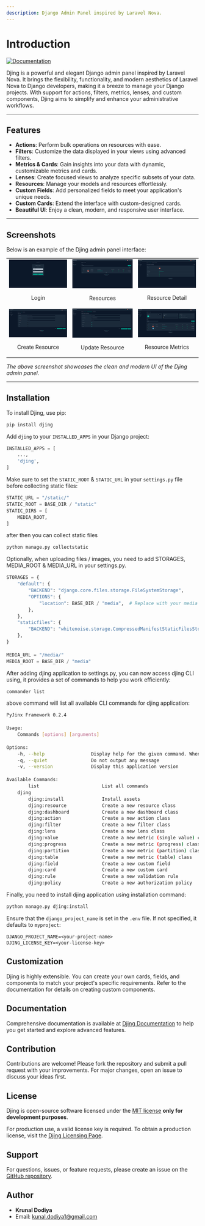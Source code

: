 ```yaml
---
description: Django Admin Panel inspired by Laravel Nova.
---
```


# Introduction

[![Documentation](https://img.shields.io/badge/Documentation-Read%20Here-blue)](https://djing.gitbook.io/docs)

Djing is a powerful and elegant Django admin panel inspired by Laravel Nova. It brings the flexibility, functionality, and modern aesthetics of Laravel Nova to Django developers, making it a breeze to manage your Django projects. With support for actions, filters, metrics, lenses, and custom components, Djing aims to simplify and enhance your administrative workflows.

---

## Features

- **Actions**: Perform bulk operations on resources with ease.
- **Filters**: Customize the data displayed in your views using advanced filters.
- **Metrics & Cards**: Gain insights into your data with dynamic, customizable metrics and cards.
- **Lenses**: Create focused views to analyze specific subsets of your data.
- **Resources**: Manage your models and resources effortlessly.
- **Custom Fields**: Add personalized fields to meet your application's unique needs.
- **Custom Cards**: Extend the interface with custom-designed cards.
- **Beautiful UI**: Enjoy a clean, modern, and responsive user interface.

---

## Screenshots

Below is an example of the Djing admin panel interface:

<table>
  <tr>
    <td>
      <img src="https://raw.githubusercontent.com/djing-admin/djing/refs/heads/main/screenshots/login.png" alt="Djing Admin - Login" width="300"/>
      <p align="center">Login</p>
    </td>
    <td>
      <img src="https://raw.githubusercontent.com/djing-admin/djing/refs/heads/main/screenshots/resources.png" alt="Djing Admin - Resources" width="300"/>
      <p align="center">Resources</p>
    </td>
    <td>
      <img src="https://raw.githubusercontent.com/djing-admin/djing/refs/heads/main/screenshots/resource-detail.png" alt="Djing Admin - Resource Detail" width="300"/>
      <p align="center">Resource Detail</p>
    </td>
  </tr>
  <tr>
    <td>
      <img src="https://raw.githubusercontent.com/djing-admin/djing/refs/heads/main/screenshots/create-resource.png" alt="Djing Admin - Create Resource" width="300"/>
      <p align="center">Create Resource</p>
    </td>
    <td>
      <img src="https://raw.githubusercontent.com/djing-admin/djing/refs/heads/main/screenshots/update-resource.png" alt="Djing Admin - Update Resource" width="300"/>
      <p align="center">Update Resource</p>
    </td>
    <td>
      <img src="https://raw.githubusercontent.com/djing-admin/djing/refs/heads/main/screenshots/resource-metrics.png" alt="Djing Admin - Update Resource" width="300"/>
        <p align="center">Resource Metrics</p>
    </td>
  </tr>
</table>

_The above screenshot showcases the clean and modern UI of the Djing admin panel._

---

## Installation

To install Djing, use pip:

```bash
pip install djing
```

Add `djing` to your `INSTALLED_APPS` in your Django project:

```python
INSTALLED_APPS = [
    ...,
    'djing',
]
```

Make sure to set the `STATIC_ROOT` & `STATIC_URL` in your `settings.py` file before collecting static files:

```python
STATIC_URL = "/static/"
STATIC_ROOT = BASE_DIR / "static"
STATIC_DIRS = [
    MEDIA_ROOT,
]
```

after then you can collect static files

```python
python manage.py collectstatic
```

Optionally, when uploading files / images, you need to add STORAGES, MEDIA_ROOT & MEDIA_URL in your settings.py.

```python
STORAGES = {
    "default": {
        "BACKEND": "django.core.files.storage.FileSystemStorage",
        "OPTIONS": {
            "location": BASE_DIR / "media",  # Replace with your media directory path
        },
    },
    "staticfiles": {
        "BACKEND": "whitenoise.storage.CompressedManifestStaticFilesStorage",
    },
}

MEDIA_URL = "/media/"
MEDIA_ROOT = BASE_DIR / "media"
```

After adding djing application to settings.py, you can now access djing CLI using, it provides a set of commands to help you work efficiently:

```bash
commander list
```

above command will list all available CLI commands for djing application:

```bash
PyJinx Framework 0.2.4

Usage:
    Commands [options] [arguments]

Options:
    -h, --help                 Display help for the given command. When no command is given display help for the list command
    -q, --quiet                Do not output any message
    -v, --version              Display this application version

Available Commands:
        list                       List all commands
    djing
        djing:install              Install assets
        djing:resource             Create a new resource class
        djing:dashboard            Create a new dashboard class
        djing:action               Create a new action class
        djing:filter               Create a new filter class
        djing:lens                 Create a new lens class
        djing:value                Create a new metric (single value) class
        djing:progress             Create a new metric (progress) class
        djing:partition            Create a new metric (partition) class
        djing:table                Create a new metric (table) class
        djing:field                Create a new custom field
        djing:card                 Create a new custom card
        djing:rule                 Create a new validation rule
        djing:policy               Create a new authorization policy
```

Finally, you need to install djing application using installation command:

```bash
python manage.py djing:install
```

Ensure that the `django_project_name` is set in the `.env` file. If not specified, it defaults to `myproject`:

```env
DJANGO_PROJECT_NAME=<your-project-name>
DJING_LICENSE_KEY=<your-license-key>
```

## Customization

Djing is highly extensible. You can create your own cards, fields, and components to match your project's specific requirements. Refer to the documentation for details on creating custom components.

## Documentation

Comprehensive documentation is available at [Djing Documentation](https://djing.gitbook.io/docs) to help you get started and explore advanced features.

## Contribution

Contributions are welcome! Please fork the repository and submit a pull request with your improvements. For major changes, open an issue to discuss your ideas first.

## License

Djing is open-source software licensed under the [MIT license](LICENSE/) **only for development purposes**.

For production use, a valid license key is required. To obtain a production license, visit the [Djing Licensing Page](https://djing.vercel.app/licenses).

## Support

For questions, issues, or feature requests, please create an issue on the [GitHub repository](https://github.com/djing-admin/djing).

## Author

- **Krunal Dodiya**
- Email: [kunal.dodiya1@gmail.com](mailto:kunal.dodiya1@gmail.com)
